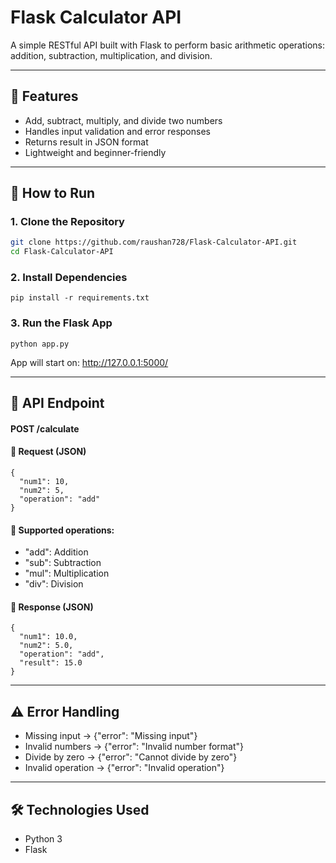 # Flask Calculator API

A simple RESTful API built with Flask to perform basic arithmetic operations: addition, subtraction, multiplication, and division.

---

## 📌 Features

- Add, subtract, multiply, and divide two numbers
- Handles input validation and error responses
- Returns result in JSON format
- Lightweight and beginner-friendly

---

## 🚀 How to Run

### 1. Clone the Repository

```bash
git clone https://github.com/raushan728/Flask-Calculator-API.git
cd Flask-Calculator-API
```

### 2. Install Dependencies
```
pip install -r requirements.txt
```

### 3. Run the Flask App
```
python app.py
```
App will start on: http://127.0.0.1:5000/

---

## 📮 API Endpoint
#### POST /calculate
#### 🔸 Request (JSON)
```
{
  "num1": 10,
  "num2": 5,
  "operation": "add"
}
```
#### 🔹 Supported operations:

- "add": Addition
- "sub": Subtraction
- "mul": Multiplication
- "div": Division

#### 🔸 Response (JSON)
```
{
  "num1": 10.0,
  "num2": 5.0,
  "operation": "add",
  "result": 15.0
}
```

---

## ⚠️ Error Handling

- Missing input → {"error": "Missing input"}
- Invalid numbers → {"error": "Invalid number format"}
- Divide by zero → {"error": "Cannot divide by zero"}
- Invalid operation → {"error": "Invalid operation"}

---

## 🛠️ Technologies Used
- Python 3
- Flask


